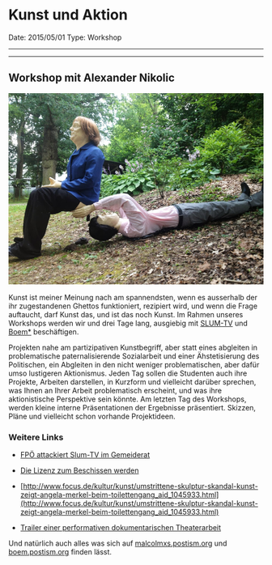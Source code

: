 # Kunst und Aktion

Date: 2015/05/01
Type: Workshop

---
---

## Workshop mit Alexander Nikolic

![](kunst-und-aktion.jpg)

Kunst ist meiner Meinung nach am spannendsten, wenn es ausserhalb der ihr zugestandenen Ghettos funktioniert, rezipiert wird, und wenn die Frage auftaucht, darf Kunst das, und ist das noch Kunst. Im Rahmen unseres Workshops werden wir und drei Tage lang, ausgiebig mit [SLUM-TV](http://www.slum-tv.org/) und [Boem*](http://boem.postism.org/) beschäftigen.

Projekten nahe am partizipativen Kunstbegriff, aber statt eines abgleiten in problematische paternalisierende Sozialarbeit und einer Ähstetisierung des Politischen, ein Abgleiten in den nicht weniger problematischen, aber dafür umso lustigeren Aktionismus. Jeden Tag sollen die Studenten auch ihre Projekte, Arbeiten darstellen, in Kurzform und vielleicht darüber sprechen, was Ihnen an Ihrer Arbeit problematisch erscheint, und was ihre aktionistische Perspektive sein könnte. Am letzten Tag des Workshops, werden kleine interne Präsentationen der Ergebnisse präsentiert. Skizzen, Pläne und vielleicht schon vorhande Projektideen.

### Weitere Links
 
- [FPÖ attackiert Slum-TV im Gemeiderat](http://www.youtube.com/watch?v=zXVkI1hwWT0)
 
- [Die Lizenz zum Beschissen werden](http://www.vice.com/alps/read/european-citizenship-die-lizenz-zum-beschissen-werden-alex-nikolic-michael-kalivoda-angela-merkel)

- [http://www.focus.de/kultur/kunst/umstrittene-skulptur-skandal-kunst-zeigt-angela-merkel-beim-toilettengang_aid_1045933.html](http://www.focus.de/kultur/kunst/umstrittene-skulptur-skandal-kunst-zeigt-angela-merkel-beim-toilettengang_aid_1045933.html)
 
- [Trailer einer performativen dokumentarischen Theaterarbeit](http://boem.postism.org/austrocalypse-now-trailer/)

Und natürlich auch alles was sich auf [malcolmxs.postism.org](http://malcolmxs.postism.org) und [boem.postism.org](http://boem.postism.org) finden lässt.